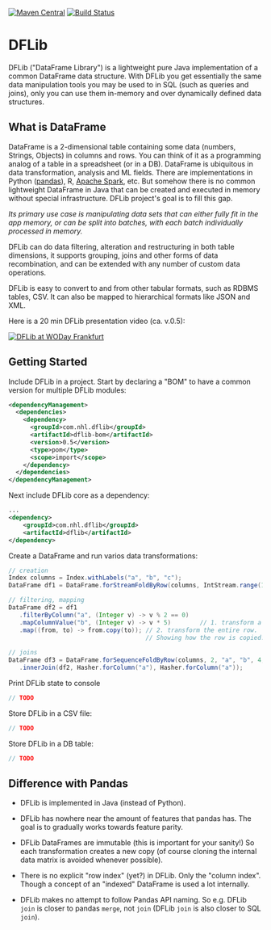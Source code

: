 [![Maven Central](https://img.shields.io/maven-central/v/com.nhl.dflib/dflib.svg)](https://maven-badges.herokuapp.com/maven-central/com.nhl.dflib/dflib/)
[![Build Status](https://travis-ci.org/nhl/dflib.svg?branch=master)](https://travis-ci.org/nhl/dflib)

# DFLib

DFLib ("DataFrame Library") is a lightweight pure Java implementation of a common
DataFrame data structure. With DFLib you get essentially the same data 
manipulation tools you may be used to in SQL (such as queries and joins), 
only you can use them in-memory and over dynamically defined data structures.

## What is DataFrame

DataFrame is a 2-dimensional table containing some data (numbers, Strings, Objects)
in columns and rows. You can think of it as a programming analog of a
table in a spreadsheet (or in a DB). DataFrame is
ubiquitous in data transformation, analysis and ML fields. There are 
implementations in Python ([pandas](https://pandas.pydata.org/)), R,
[Apache Spark](https://spark.apache.org/docs/latest/sql-programming-guide.html#datasets-and-dataframes), etc.
But somehow there is no common lightweight DataFrame
in Java that can be created and executed in memory without special
infrastructure. DFLib project's goal is to fill this gap.

_Its primary use case is manipulating data sets that can either fully
fit in the app memory, or can be split into batches, with
each batch individually processed in memory._

DFLib can do data filtering, alteration and restructuring in both table
dimensions, it supports grouping, joins and other forms of data recombination, 
and can be extended with any number of custom data operations.

DFLib is easy to convert to and from other tabular formats, such as
RDBMS tables, CSV. It can also be mapped to hierarchical formats like
JSON and XML.

Here is a 20 min DFLib presentation video (ca. v.0.5):

[![DFLib at WODay Frankfurt](http://img.youtube.com/vi/WSqvEdRZsuE/0.jpg)](http://www.youtube.com/watch?v=WSqvEdRZsuE)

## Getting Started

Include DFLib in a project. Start by declaring a "BOM" to have a common version
for multiple DFLib modules:
```xml
<dependencyManagement>
  <dependencies>
    <dependency>
      <groupId>com.nhl.dflib</groupId>
      <artifactId>dflib-bom</artifactId>
      <version>0.5</version>
      <type>pom</type>
      <scope>import</scope>
    </dependency>
  </dependencies>
</dependencyManagement>
```
Next include DFLib core as a dependency:
```xml
...
<dependency>
    <groupId>com.nhl.dflib</groupId>
    <artifactId>dflib</artifactId>
</dependency>
```

Create a DataFrame and run varios data transformations:
```java
// creation
Index columns = Index.withLabels("a", "b", "c");
DataFrame df1 = DataFrame.forStreamFoldByRow(columns, IntStream.range(1, 10000).boxed())

// filtering, mapping
DataFrame df2 = df1
   .filterByColumn("a", (Integer v) -> v % 2 == 0)
   .mapColumnValue("b", (Integer v) -> v * 5)        // 1. transform a single column
   .map((from, to) -> from.copy(to)); // 2. transform the entire row. 
                                      // Showing how the row is copied.
   
// joins
DataFrame df3 = DataFrame.forSequenceFoldByRow(columns, 2, "a", "b", 4, "c", "d")
   .innerJoin(df2, Hasher.forColumn("a"), Hasher.forColumn("a"));
```

Print DFLib state to console
```java
// TODO
```

Store DFLib in a CSV file:
```java
// TODO
```
Store DFLib in a DB table:
```java
// TODO
```


## Difference with Pandas

* DFLib is implemented in Java (instead of Python).

* DFLib has nowhere near the amount of features that pandas has. The goal
is to gradually works towards feature parity.

* DFLib DataFrames are immutable (this is important for your sanity!)
So each transformation creates a new copy (of course cloning the internal
data matrix is avoided whenever possible).

* There is no explicit "row index" (yet?) in DFLib. Only the "column index".
Though a concept of an "indexed" DataFrame is used a lot internally.

* DFLib makes no attempt to follow Pandas API naming. So e.g. DFLib 
`join` is closer to pandas `merge`, not `join` (DFLib `join` is also 
closer to SQL `join`).
